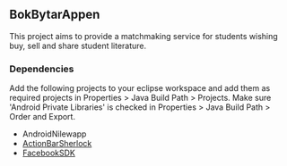 ## BokBytarAppen

This project aims to provide a matchmaking service for students wishing
buy, sell and share student literature.

### Dependencies

Add the following projects to your eclipse workspace and add them as required
projects in Properties > Java Build Path > Projects. Make sure 'Android Private
Libraries' is checked in Properties > Java Build Path > Order and Export.

* AndroidNilewapp
* [ActionBarSherlock](http://actionbarsherlock.com)
* [FacebookSDK](http://developers.facebook.com/docs/getting-started/facebook-sdk-for-android/3.0/)

